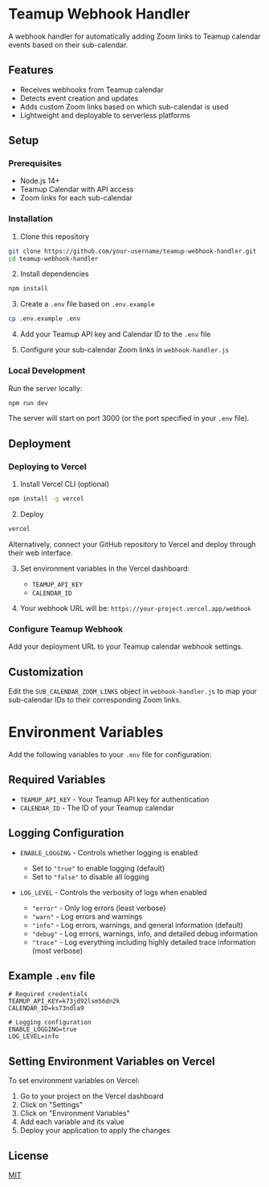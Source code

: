 # Teamup Webhook Handler

A webhook handler for automatically adding Zoom links to Teamup calendar events based on their sub-calendar.

## Features

- Receives webhooks from Teamup calendar
- Detects event creation and updates
- Adds custom Zoom links based on which sub-calendar is used
- Lightweight and deployable to serverless platforms

## Setup

### Prerequisites

- Node.js 14+
- Teamup Calendar with API access
- Zoom links for each sub-calendar

### Installation

1. Clone this repository
```bash
git clone https://github.com/your-username/teamup-webhook-handler.git
cd teamup-webhook-handler
```

2. Install dependencies
```bash
npm install
```

3. Create a `.env` file based on `.env.example`
```bash
cp .env.example .env
```

4. Add your Teamup API key and Calendar ID to the `.env` file

5. Configure your sub-calendar Zoom links in `webhook-handler.js`

### Local Development

Run the server locally:
```bash
npm run dev
```

The server will start on port 3000 (or the port specified in your `.env` file).

## Deployment

### Deploying to Vercel

1. Install Vercel CLI (optional)
```bash
npm install -g vercel
```

2. Deploy
```bash
vercel
```

Alternatively, connect your GitHub repository to Vercel and deploy through their web interface.

3. Set environment variables in the Vercel dashboard:
   - `TEAMUP_API_KEY`
   - `CALENDAR_ID`

4. Your webhook URL will be: `https://your-project.vercel.app/webhook`

### Configure Teamup Webhook

Add your deployment URL to your Teamup calendar webhook settings.

## Customization

Edit the `SUB_CALENDAR_ZOOM_LINKS` object in `webhook-handler.js` to map your sub-calendar IDs to their corresponding Zoom links.


# Environment Variables

Add the following variables to your `.env` file for configuration:

## Required Variables

- `TEAMUP_API_KEY` - Your Teamup API key for authentication
- `CALENDAR_ID` - The ID of your Teamup calendar

## Logging Configuration

- `ENABLE_LOGGING` - Controls whether logging is enabled
  - Set to `"true"` to enable logging (default)
  - Set to `"false"` to disable all logging

- `LOG_LEVEL` - Controls the verbosity of logs when enabled
  - `"error"` - Only log errors (least verbose)
  - `"warn"` - Log errors and warnings
  - `"info"` - Log errors, warnings, and general information (default)
  - `"debug"` - Log errors, warnings, info, and detailed debug information
  - `"trace"` - Log everything including highly detailed trace information (most verbose)

## Example `.env` file

```
# Required credentials
TEAMUP_API_KEY=k73jd92lsm56dn2k
CALENDAR_ID=ks73ndla9

# Logging configuration
ENABLE_LOGGING=true
LOG_LEVEL=info
```

## Setting Environment Variables on Vercel

To set environment variables on Vercel:

1. Go to your project on the Vercel dashboard
2. Click on "Settings"
3. Click on "Environment Variables"
4. Add each variable and its value
5. Deploy your application to apply the changes

## License

[MIT](LICENSE)
